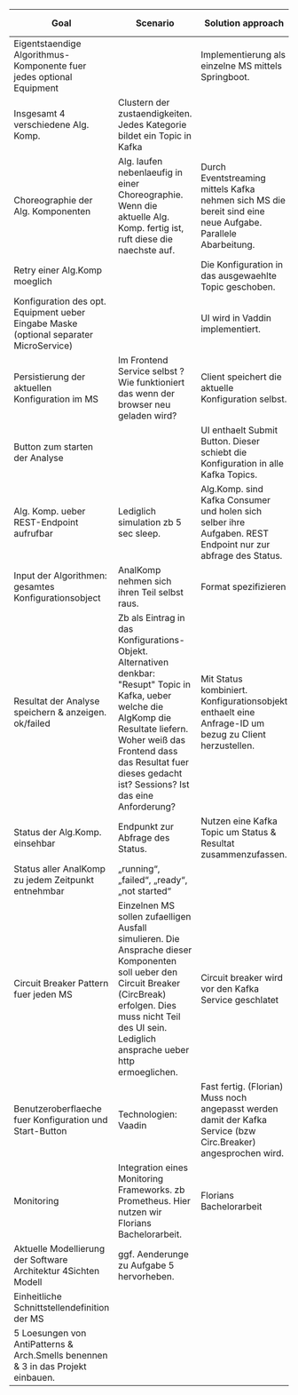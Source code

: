 | Goal | Scenario |	Solution approach | Link to Details|
| -- | -- | -- | -- |
| Eigentstaendige  Algorithmus-Komponente fuer jedes optional Equipment | | Implementierung als einzelne MS mittels Springboot. |
| Insgesamt 4 verschiedene Alg. Komp. | Clustern der zustaendigkeiten. Jedes Kategorie bildet ein Topic in Kafka|  |
| Choreographie der Alg. Komponenten | Alg. laufen nebenlaeufig in einer Choreographie. Wenn die aktuelle Alg. Komp. fertig ist, ruft diese die naechste auf. | Durch Eventstreaming mittels Kafka nehmen sich MS die bereit sind eine neue Aufgabe. Parallele Abarbeitung. |
| Retry einer Alg.Komp moeglich || Die Konfiguration in das ausgewaehlte Topic geschoben. |
| Konfiguration des opt. Equipment ueber Eingabe Maske (optional separater MicroService) || UI wird in Vaddin implementiert. |
| Persistierung der aktuellen Konfiguration im MS | Im Frontend Service selbst ? Wie funktioniert das wenn der browser neu geladen wird?| Client speichert die aktuelle Konfiguration selbst. |
| Button zum starten der Analyse || UI enthaelt Submit Button. Dieser schiebt die Konfiguration in alle Kafka Topics. |
| Alg. Komp. ueber REST-Endpoint aufrufbar | Lediglich simulation zb 5 sec sleep. | Alg.Komp. sind Kafka Consumer und holen sich selber ihre Aufgaben. REST Endpoint nur zur abfrage des Status.|
| Input der Algorithmen: gesamtes Konfigurationsobject | AnalKomp nehmen sich ihren Teil selbst raus.| Format spezifizieren |
| Resultat der Analyse speichern & anzeigen.  ok/failed | Zb als Eintrag in das Konfigurations-Objekt. Alternativen denkbar: "Resupt" Topic in Kafka, ueber welche die AlgKomp die Resultate liefern. Woher weiß das Frontend dass das Resultat fuer dieses gedacht ist? Sessions? Ist das eine Anforderung?| Mit Status kombiniert. Konfigurationsobjekt enthaelt eine Anfrage-ID um bezug zu Client herzustellen.|
| Status der Alg.Komp. einsehbar | Endpunkt zur Abfrage des Status.| Nutzen eine Kafka Topic um Status & Resultat zusammenzufassen. |
| Status aller AnalKomp zu jedem Zeitpunkt entnehmbar | „running“, „failed“, „ready“, „not started“ |
| Circuit Breaker Pattern fuer jeden MS | Einzelnen MS sollen zufaelligen Ausfall simulieren. Die Ansprache dieser Komponenten soll ueber den Circuit Breaker (CircBreak) erfolgen. Dies muss nicht Teil des UI sein. Lediglich ansprache ueber http ermoeglichen.| Circuit breaker wird vor den Kafka Service geschlatet|
| Benutzeroberflaeche fuer Konfiguration und Start-Button | Technologien: Vaadin| Fast fertig. (Florian) Muss noch angepasst werden damit der Kafka Service (bzw Circ.Breaker) angesprochen wird.|
| Monitoring | Integration eines Monitoring Frameworks. zb Prometheus. Hier nutzen wir Florians Bachelorarbeit.| Florians Bachelorarbeit |
| Aktuelle Modellierung der Software Architektur 4Sichten Modell | ggf. Aenderunge zu Aufgabe 5 hervorheben.|
| Einheitliche Schnittstellendefinition der MS ||
| 5 Loesungen von AntiPatterns & Arch.Smells benennen & 3 in das Projekt einbauen. | |